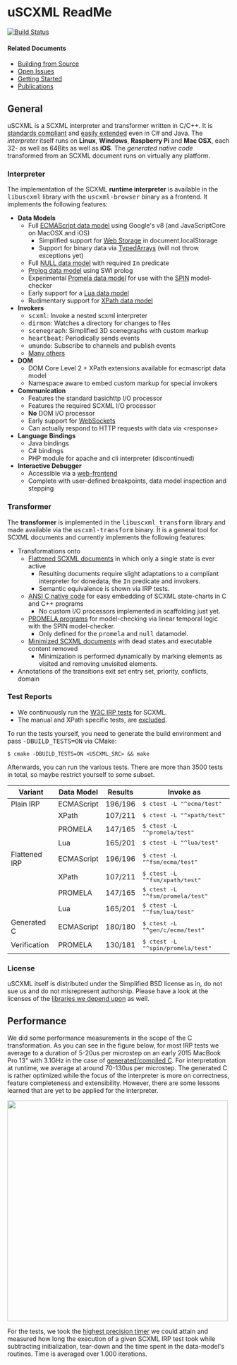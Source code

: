 # uSCXML ReadMe

[![Build Status](https://travis-ci.org/tklab-tud/uscxml.png?branch=master)](https://travis-ci.org/sradomski/uscxml)

#### Related Documents

- [Building from Source](docs/BUILDING.md)
- [Open Issues](docs/ISSUES.md)
- [Getting Started](docs/GETTING_STARTED.md)
- [Publications](docs/PUBLICATIONS.md)

## General

uSCXML is a SCXML interpreter and transformer written in C/C++. It is
[standards compliant](#test-reports) and [easily extended](#extending-uscxml)
even in C# and Java. The *interpreter* itself runs on <b>Linux</b>,
<b>Windows</b>, <b>Raspberry Pi</b> and <b>Mac OSX</b>, each 32- as well as
64Bits as well as <b>iOS</b>. The *generated native code* transformed from an
SCXML document runs on virtually any platform.

### Interpreter

The implementation of the SCXML **runtime interpreter** is available in the
<tt>libuscxml</tt> library with the <tt>uscxml-browser</tt> binary as a
frontend. It implements the following features:

* <b>Data Models</b>
    * Full [ECMAScript data model](https://github.com/tklab-tud/uscxml/tree/master/src/uscxml/plugins/datamodel/ecmascript) using Google's v8 (and JavaScriptCore on MacOSX and iOS)
        * Simplified support for [Web Storage](http://www.w3.org/TR/2013/REC-webstorage-20130730/) in document.localStorage
        * Support for binary data via [TypedArrays](https://www.khronos.org/registry/typedarray/specs/latest/) (will not throw exceptions yet)
    * Full [NULL data model](https://github.com/tklab-tud/uscxml/tree/master/src/uscxml/plugins/datamodel/null) with required <tt>In</tt> predicate
    * [Prolog data model](https://github.com/tklab-tud/uscxml/tree/master/src/uscxml/plugins/datamodel/prolog/swi) using SWI prolog
    * Experimental [Promela data model](https://github.com/tklab-tud/uscxml/tree/master/src/uscxml/plugins/datamodel/promela) for use
      with the [SPIN](http://spinroot.com/spin/whatispin.html) model-checker
    * Early support for a [Lua data model](https://github.com/tklab-tud/uscxml/tree/master/src/uscxml/plugins/datamodel/lua)
    * Rudimentary support for [XPath data model](https://github.com/tklab-tud/uscxml/tree/master/src/uscxml/plugins/datamodel/xpath)
* <b>Invokers</b>
    * <tt>scxml</tt>: Invoke a nested scxml interpreter
    * <tt>dirmon</tt>: Watches a directory for changes to files
    * <tt>scenegraph</tt>: Simplified 3D scenegraphs with custom markup
    * <tt>heartbeat</tt>: Periodically sends events
    * <tt>umundo</tt>: Subscribe to channels and publish events
    * [Many others](https://github.com/tklab-tud/uscxml/tree/master/src/uscxml/plugins/invoker)
* <b>DOM</b>
    * DOM Core Level 2 + XPath extensions available for ecmascript data model
    * Namespace aware to embed custom markup for special invokers
* <b>Communication</b>
    * Features the standard basichttp I/O processor
    * Features the required SCXML I/O processor
    * <b>No</b> DOM I/O processor
    * Early support for [WebSockets](http://datatracker.ietf.org/doc/rfc6455/)
    * Can actually respond to HTTP requests with data via &lt;response>
* <b>Language Bindings</b>
    * Java bindings
    * C# bindings
    * PHP module for apache and cli interpreter (discontinued)
* <b>Interactive Debugger</b>
    * Accessible via a [web-frontend](http://htmlpreview.github.io/?https://github.com/tklab-tud/uscxml/blob/master/apps/uscxml-debugger.html)
    * Complete with user-defined breakpoints, data model inspection and stepping

### Transformer

The **transformer** is implemented in the <tt>libuscxml_transform</tt> library and
made available via the <tt>uscxml-transform</tt> binary. It is a general tool
for SCXML documents and currently implements the following features:

* Transformations onto
    * [Flattened SCXML documents](https://github.com/tklab-tud/uscxml/blob/master/src/uscxml/transform/ChartToFlatSCXML.cpp) in which only a single state is ever active 
        * Resulting documents require slight adaptations to a compliant interpreter for donedata, the <tt>In</tt> predicate and invokers.
        * Semantic equivalence is shown via IRP tests.
    * [ANSI C native code](https://github.com/tklab-tud/uscxml/blob/master/src/uscxml/transform/ChartToC.cpp) for easy embedding of SCXML state-charts in C and C++ programs
        * No custom I/O processors implemented in scaffolding just yet.
    * [PROMELA programs](https://github.com/tklab-tud/uscxml/blob/master/src/uscxml/transform/ChartToPromela.cpp) for model-checking via linear temporal logic with the SPIN model-checker.
        * Only defined for the <tt>promela</tt> and <tt>null</tt> datamodel.
    * [Minimized SCXML documents](https://github.com/tklab-tud/uscxml/blob/master/src/uscxml/transform/ChartToMinimalSCXML.cpp) with dead states and executable content removed
        * Minimization is performed dynamically by marking elements as visited and removing unvisited elements.
* Annotations of the transitions exit set entry set, priority, conflicts, domain

### Test Reports

* We continuously run the [W3C IRP tests](http://www.w3.org/Voice/2013/scxml-irp/) for SCXML. 
* The manual and XPath specific tests, are [excluded](https://github.com/tklab-tud/uscxml/blob/master/test/ctest/CTestCustom.ctest.in).

To run the tests yourself, you need to generate the build environment and pass <tt>-DBUILD_TESTS=ON</tt> via CMake:

    $ cmake -DBUILD_TESTS=ON <USCXML_SRC> && make

Afterwards, you can run the various tests. There are more than 3500 tests in total, 
so maybe restrict yourself to some subset.

| Variant       | Data Model | Results | Invoke as                                |
|---------------|------------|---------|------------------------------------------|
| Plain IRP     | ECMAScript | 196/196 | <tt>$ ctest -L "^ecma/test"</tt>         |
|               | XPath      | 107/211 | <tt>$ ctest -L "^xpath/test"</tt>        |
|               | PROMELA    | 147/165 | <tt>$ ctest -L "^promela/test"</tt>      |
|               | Lua        | 165/201 | <tt>$ ctest -L "^lua/test"</tt>          |
| Flattened IRP | ECMAScript | 196/196 | <tt>$ ctest -L "^fsm/ecma/test"</tt>     |
|               | XPath      | 107/211 | <tt>$ ctest -L "^fsm/xpath/test"</tt>    |
|               | PROMELA    | 147/165 | <tt>$ ctest -L "^fsm/promela/test"</tt>  |
|               | Lua        | 165/201 | <tt>$ ctest -L "^fsm/lua/test"</tt>      |
| Generated C   | ECMAScript | 180/180 | <tt>$ ctest -L "^gen/c/ecma/test"</tt>   |
| Verification  | PROMELA    | 130/181 | <tt>$ ctest -L "^spin/promela/test"</tt> |


### License 

uSCXML itself is distributed under the Simplified BSD license as in, do not sue us and do
not misrepresent authorship. Please have a look at the licenses of the [libraries we depend
upon](https://github.com/tklab-tud/uscxml/blob/master/docs/BUILDING.md#build-dependencies) as well.

## Performance

We did some performance measurements in the scope of the C transformation. As
you can see in the figure below, for most IRP tests we average to a duration of
5-20us per microstep on an early 2015 MacBook Pro 13" with 3.1GHz in the case
of [generated/compiled C](https://github.com/tklab-tud/uscxml/blob/master/test/src/test-c-machine.machine.c). For interpretation at runtime, we average at around 70-130us per
microstep. The generated C is rather optimized while the focus of the
interpreter is more on correctness, feature completeness and extensibility.
However, there are some lessons learned that are yet to be applied for the
interpreter.

<img src="https://raw.github.com/tklab-tud/uscxml/master/docs/Performance_Microstep.png" width="500px" />

For the tests, we took the 
[highest precision timer](https://github.com/tklab-tud/uscxml/blob/master/src/uscxml/concurrency/Timer.cpp) 
we could attain and measured how long the execution of a given SCXML IRP test
took while subtracting initialization, tear-down and the time spent in the
data-model's routines. Time is averaged over 1.000 iterations.
